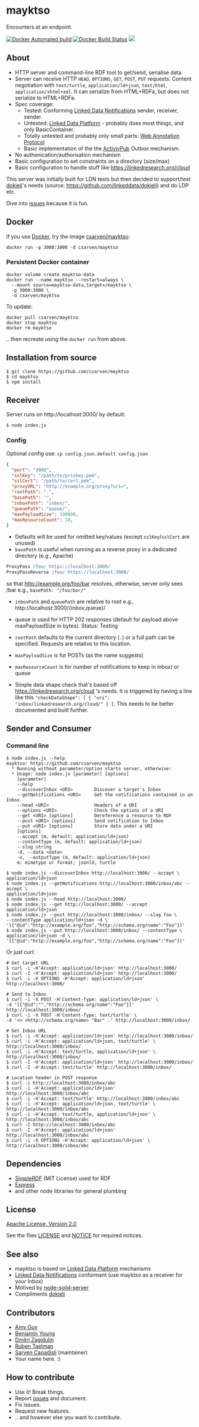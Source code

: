 # mayktso
Encounters at an endpoint.


[![Docker Automated build](https://img.shields.io/docker/automated/csarven/mayktso.svg)](https://hub.docker.com/r/csarven/mayktso/builds/)
[![Docker Build Status](https://img.shields.io/docker/build/jrottenberg/ffmpeg.svg)](https://hub.docker.com/r/csarven/mayktso/)
[![](https://images.microbadger.com/badges/image/csarven/mayktso.svg)](https://microbadger.com/images/csarven/mayktso "Docker layers of csarven/mayktso")

## About
* HTTP server and command-line RDF tool to get/send, serialise data.
* Server can receive HTTP `HEAD`, `OPTIONS`, `GET`, `POST`, `PUT` requests.
Content negotiation with `text/turtle`, `application/ld+json`, `text/html`,
`application/xhtml+xml`. It can serialize from HTML+RDFa, but does not serialize
to HTML+RDFa.
* Spec coverage:
  * Tested: Conforming [Linked Data Notifications](https://www.w3.org/TR/ldn/) sender, receiver, sender.
  * Untested: [Linked Data Platform](https://www.w3.org/TR/ldp/) - probably does most things, and only BasicContainer.
  * Totally untested and probably only small parts: [Web Annotation Protocol](https://www.w3.org/TR/annotation-protocol/)
  * Basic implementation of the the [ActiviyPub](https://www.w3.org/TR/activitypub/) Outbox mechanism.
* No authenication/authorisation mechanism
* Basic configuration to set constraints on a directory (size/max)
* Basic configuration to handle stuff like https://linkedresearch.org/cloud

This server was initially built for LDN tests but then decided to support/test [dokieli](https://dokie.li/)'s needs (source: https://github.com/linkeddata/dokieli) and do LDP etc.

Dive into [issues](https://github.com/csarven/mayktso/issues) because it is fun.


## Docker


If you use [Docker](https://www.docker.com/), try the image [csarven/mayktso](https://hub.docker.com/r/csarven/mayktso/builds/):

```shell
docker run -p 3000:3000 -d csarven/mayktso
```
### Persistent Docker container

```shell
docker volume create mayktso-data
docker run --name mayktso --restart=always \
  --mount source=mayktso-data,target=/mayktso \
  -p 3000:3000 \
  -d csarven/mayktso
```

To update:

```
docker pull csarven/mayktso
docker stop mayktso
docker rm mayktso
```

.. then recreate using the `docker run` from above.

## Installation from source
```shell
$ git clone https://github.com/csarven/mayktso
$ cd mayktso
$ npm install
```


## Receiver
Server runs on http://localhost:3000/ by default:

```shell
$ node index.js
```

### Config
Optional config use: `cp config.json.default config.json`
```json
{
  "port": "3000",
  "sslKey": "/path/to/privkey.pem",
  "sslCert": "/path/to/cert.pem",
  "proxyURL": "http://example.org/proxy?uri=",
  "rootPath": ".",
  "basePath": "",
  "inboxPath": "inbox/",
  "queuePath": "queue/",
  "maxPayloadSize": 100000,
  "maxResourceCount": 10,
}
```

* Defaults will be used for omitted key/values (except `sslKey`/`sslCert` are
unused)
* `basePath` is useful when running as a reverse proxy in a dedicated directory
(e.g., Apache)
```apache
ProxyPass /foo/ https://localhost:3000/
ProxyPassReverse /foo/ https://localhost:3000/
```

so that http://example.org/foo/bar resolves, otherwise, server only sees /bar
e.g., `basePath: "/foo/bar/"`

* `inboxPath` and `queuePath` are relative to root e.g.,
http://localhost:3000/{inbox,queue}/
* queue is used for HTTP 202 responses (default for payload above maxPayloadSize
in bytes). Status: Testing
* `rootPath` defaults to the current directory (`.`) or a full path can be
specified. Requests are relative to this location.
* `maxPayloadSize` is for POSTs (as the name suggests)
* `maxResourceCount` is for number of notifications to keep in inbox/ or queue


* Simple data shape check that's based off https://linkedresearch.org/cloud 's
needs. It is triggered by having a line like this
`"checkDataShape": [ { "uri": "inbox/linkedresearch.org/cloud/" } ]`. This needs
to be better documented and built further.

## Sender and Consumer

### Command line
```shell
$ node index.js --help
mayktso: https://github.com/csarven/mayktso
  * Running without parameter/option starts server, otherwise:
  * Usage: node index.js [parameter] [options]
    [parameter]
    --help
    --discoverInbox <URI>        Discover a target's Inbox
    --getNotifications <URI>     Get the notifications contained in an Inbox
    --head <URI>                 Headers of a URI
    --options <URI>              Check the options of a URI
    --get <URI> [options]        Dereference a resource to RDF
    --post <URI> [options]       Send notification to Inbox
    --put <URI> [options]        Store data under a URI
    [options]
    --accept (m, default: application/ld+json)
    --contentType (m, default: application/ld+json)
    --slug string
    -d, --data <data>
    -o, --outputType (m, default: application/ld+json)
    m: mimetype or format; jsonld, turtle
```

```shell
$ node index.js --discoverInbox http://localhost:3000/ --accept \
application/ld+json
$ node index.js --getNotifications http://localhost:3000/inbox/abc --accept \
application/ld+json
$ node index.js --head http://localhost:3000/
$ node index.js --get http://localhost:3000/ --accept application/ld+json
$ node index.js --post http://localhost:3000/inbox/ --slug foo \
--contentType application/ld+json -d \
'[{"@id":"http://example.org/foo","http://schema.org/name":"Foo"}]'
$ node index.js --put http://localhost:3000/inbox/ --contentType \
application/ld+json -d \
'[{"@id":"http://example.org/foo","http://schema.org/name":"Foo"}]'
```

Or just curl:
```shell
# Get target URL
$ curl -i -H'Accept: application/ld+json' http://localhost:3000/
$ curl -I -H'Accept: application/ld+json' http://localhost:3000/
$ curl -i -X OPTIONS -H'Accept: application/ld+json' http://localhost:3000/

# Send to Inbox
$ curl -i -X POST -H'Content-Type: application/ld+json' \
-d '[{"@id":"","http://schema.org/name":"Foo"}]' http://localhost:3000/inbox/
$ curl -i -X POST -H'Content-Type: text/turtle' \
-d '<> <http://schema.org/name> "Bar" .' http://localhost:3000/inbox/

# Get Inbox URL
$ curl -i -H'Accept: application/ld+json' http://localhost:3000/inbox/
$ curl -i -H'Accept: application/ld+json, text/turtle' \
http://localhost:3000/inbox/
$ curl -i -H'Accept: text/turtle, application/ld+json' \
http://localhost:3000/inbox/
$ curl -I -H'Accept: application/ld+json' http://localhost:3000/inbox/
$ curl -I -H'Accept: text/turtle' http://localhost:3000/inbox/

# Location header in POST response
$ curl -i http://localhost:3000/inbox/abc
$ curl -i -H'Accept: application/ld+json' http://localhost:3000/inbox/abc
$ curl -i -H'Accept: text/turtle' http://localhost:3000/inbox/abc
$ curl -i -H'Accept: application/ld+json, text/turtle' \
http://localhost:3000/inbox/abc
$ curl -i -H'Accept: text/turtle, application/ld+json' \
http://localhost:3000/inbox/abc
$ curl -I http://localhost:3000/inbox/abc
$ curl -I -H'Accept: application/ld+json' http://localhost:3000/inbox/abc
$ curl -i -X OPTIONS -H'Accept: application/ld+json' \
http://localhost:3000/inbox/abc
```

## Dependencies
* [SimpleRDF](https://github.com/simplerdf/simplerdf) (MIT License) used for RDF
* [Express](https://github.com/expressjs/express)
* and other node libraries for general plumbing

## License
[Apache License, Version 2.0](http://www.apache.org/licenses/LICENSE-2.0)

See the files [LICENSE](LICENSE) and [NOTICE](NOTICE) for required notices.

## See also
* mayktso is based on [Linked Data Platform](https://www.w3.org/TR/ldp/)
mechanisms
* [Linked Data Notifications](https://www.w3.org/TR/ldn/) conformant (use
mayktso as a receiver for your Inbox)
* Motived by [node-solid-server](https://github.com/solid/node-solid-server)
* Compliments [dokieli](https://github.com/linkeddata/dokieli)

## Contributors
* [Amy Guy](https://github.com/rhiaro)
* [Benjamin Young](https://github.com/BigBlueHat)
* [Dmitri Zagidulin](https://github.com/dmitrizagidulin)
* [Ruben Taelman](https://github.com/rubensworks)
* [Sarven Capadisli](https://github.com/csarven) (maintainer)
* Your name here. :)


## How to contribute
* Use it! Break things.
* Report [issues](https://github.com/csarven/mayktso/issues/) and document.
* Fix issues.
* Request new features.
* .. and however else you want to contribute.
